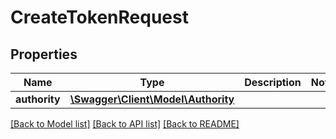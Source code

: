 # CreateTokenRequest

## Properties
Name | Type | Description | Notes
------------ | ------------- | ------------- | -------------
**authority** | [**\Swagger\Client\Model\Authority**](Authority.md) |  | 

[[Back to Model list]](../README.md#documentation-for-models) [[Back to API list]](../README.md#documentation-for-api-endpoints) [[Back to README]](../README.md)


